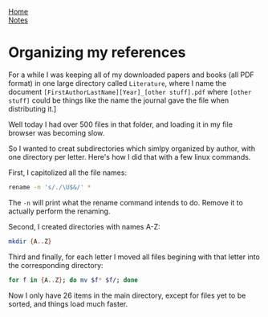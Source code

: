 [Home](../index.html)\
[Notes](../blog.html)

# Organizing my references

For a while I was keeping all of my downloaded papers and books (all PDF format)
in one large directory called `Literature`, where I name the document
`[FirstAuthorLastName][Year]_[other stuff].pdf` where `[other stuff]` could be
things like the name the journal gave the file when distributing it.]

Well today I had over 500 files in that folder, and loading it in my file
browser was becoming slow. 

So I wanted to creat subdirectories which simlpy organized by author, with one
directory per letter. Here's how I did that with a few linux commands.

First, I capitolized all the file names:
```bash
rename -n 's/./\U$&/' *
```
The `-n` will print what the rename command intends to do. Remove it to actually
perform the renaming. 

Second, I created directories with names A-Z:
```bash
mkdir {A..Z}
```

Third and finally, for each letter I moved all files begining with that letter
into the corresponding directory:
```bash
for f in {A..Z}; do mv $f* $f/; done
```
Now I only have 26 items in the main directory, except for files yet to be
sorted, and things load much faster.
